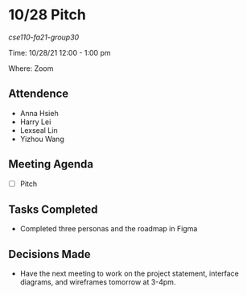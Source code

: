 # 10/28 Pitch
*cse110-fa21-group30*

Time: 10/28/21 12:00 - 1:00 pm

Where: Zoom

## Attendence
- Anna Hsieh
- Harry Lei
- Lexseal Lin
- Yizhou Wang

## Meeting Agenda
- [ ] Pitch

## Tasks Completed
- Completed three personas and the roadmap in Figma

## Decisions Made
- Have the next meeting to work on the project statement, interface diagrams, and wireframes tomorrow at 3-4pm.

